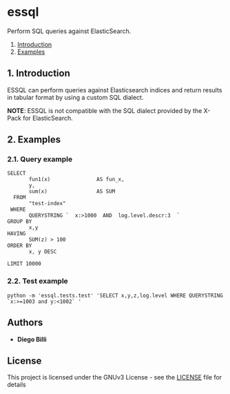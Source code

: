 
# essql

Perform SQL queries against ElasticSearch.

1. [Introduction](#introduction)
2. [Examples](#examples)


## 1. Introduction<a name="introduction"></a>

ESSQL can perform queries against Elasticsearch indices and return results in tabular format by using a custom SQL dialect.

**NOTE**: ESSQL is not compatible with the SQL dialect provided by the X-Pack for ElasticSearch.


## 2. Examples<a name="examples"></a>

### 2.1. Query example

```
SELECT
       fun1(x)               AS fun_x,
       y,
       sum(x)                AS SUM
  FROM
       "test-index"
 WHERE
       QUERYSTRING `  x:>1000  AND  log.level.descr:3  `
GROUP BY
       x,y
HAVING 
       SUM(z) > 100
ORDER BY
       x, y DESC

LIMIT 10000
```

### 2.2. Test example

```
python -m 'essql.tests.test' 'SELECT x,y,z,log.level WHERE QUERYSTRING `x:>=1003 and y:<1002` '
```

## Authors

* **Diego Billi**

## License

This project is licensed under the GNUv3 License - see the [LICENSE](LICENSE) file for details
